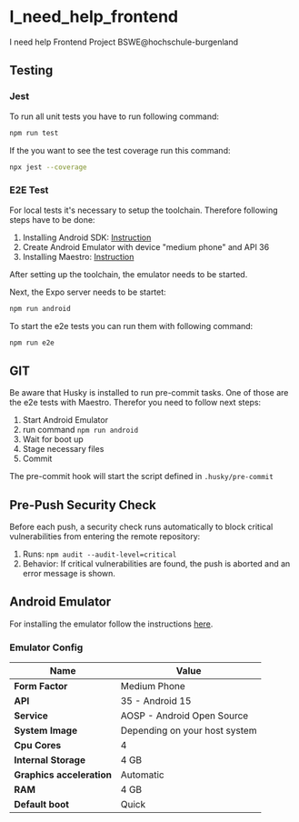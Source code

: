 # I_need_help_frontend

I need help Frontend Project BSWE@hochschule-burgenland

## Testing

### Jest

To run all unit tests you have to run following command:

```bash
npm run test
```

If the you want to see the test coverage run this command:

```bash
npx jest --coverage
```

### E2E Test

For local tests it's necessary to setup the toolchain. Therefore following steps have to be done:

1. Installing Android SDK: [Instruction](https://docs.expo.dev/workflow/android-studio-emulator/)
2. Create Android Emulator with device "medium phone" and API 36
3. Installing Maestro: [Instruction](https://docs.maestro.dev/getting-started/installing-maestro)

After setting up the toolchain, the emulator needs to be started.

Next, the Expo server needs to be startet:

```bash
npm run android
```

To start the e2e tests you can run them with following command:

```bash
npm run e2e
```

## GIT

Be aware that Husky is installed to run pre-commit tasks.
One of those are the e2e tests with Maestro. Therefor you need to follow next steps:

1. Start Android Emulator
2. run command `npm run android`
3. Wait for boot up
4. Stage necessary files
5. Commit

The pre-commit hook will start the script defined in `.husky/pre-commit`

## Pre-Push Security Check

Before each push, a security check runs automatically
to block critical vulnerabilities from entering the remote repository:

1. Runs: `npm audit --audit-level=critical`
2. Behavior:
   If critical vulnerabilities are found, the push is aborted and an error message is shown.

## Android Emulator

For installing the emulator follow the instructions [here](https://docs.expo.dev/workflow/android-studio-emulator/).

### Emulator Config

| Name                      | Value                         |
| ------------------------- | ----------------------------- |
| **Form Factor**           | Medium Phone                  |
| **API**                   | 35 - Android 15               |
| **Service**               | AOSP - Android Open Source    |
| **System Image**          | Depending on your host system |
| **Cpu Cores**             | 4                             |
| **Internal Storage**      | 4 GB                          |
| **Graphics acceleration** | Automatic                     |
| **RAM**                   | 4 GB                          |
| **Default boot**          | Quick                         |
